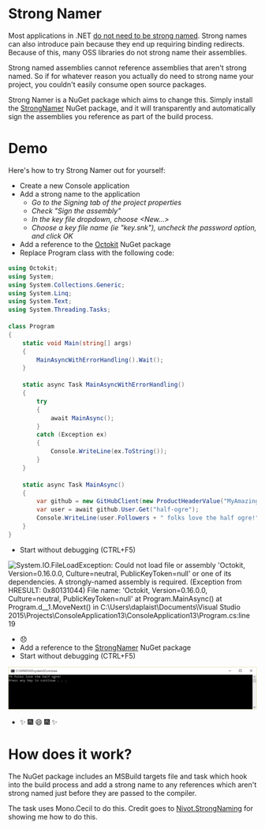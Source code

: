 # Strong Namer

Most applications in .NET [do not need to be strong named][1].  Strong names can
also introduce pain because they end up requiring binding redirects.  Because of
this, many OSS libraries do not strong name their assemblies.

[1]: https://github.com/dotnet/corefx/blob/c02d33b18398199f6acc17d375dab154e9a1df66/Documentation/project-docs/strong-name-signing.md#faq

Strong named assemblies cannot reference assemblies that aren't strong named.
So if for whatever reason you actually do need to strong name your project, you
couldn't easily consume open source packages.

Strong Namer is a NuGet package which aims to change this.  Simply install the
[StrongNamer](https://www.nuget.org/packages/strongnamer) NuGet package, and
it will transparently and automatically sign the assemblies you reference as
part of the build process.

# Demo

Here's how to try Strong Namer out for yourself:

- Create a new Console application
- Add a strong name to the application
  - *Go to the Signing tab of the project properties*
  - *Check "Sign the assembly"*
  - *In the key file dropdown, choose &lt;New...&gt;*
  - *Choose a key file name (ie "key.snk"), uncheck the password option,
     and click OK*
- Add a reference to the [Octokit](https://www.nuget.org/packages/octokit)
  NuGet package
- Replace Program class with the following code:

``` C#
using Octokit;
using System;
using System.Collections.Generic;
using System.Linq;
using System.Text;
using System.Threading.Tasks;

class Program
{
    static void Main(string[] args)
    {
        MainAsyncWithErrorHandling().Wait();
    }

    static async Task MainAsyncWithErrorHandling()
    {
        try
        {
            await MainAsync();
        }
        catch (Exception ex)
        {
            Console.WriteLine(ex.ToString());
        }
    }

    static async Task MainAsync()
    {
        var github = new GitHubClient(new ProductHeaderValue("MyAmazingApp"));
        var user = await github.User.Get("half-ogre");
        Console.WriteLine(user.Followers + " folks love the half ogre!");
    }
}
```
- Start without debugging (CTRL+F5)

![System.IO.FileLoadException: Could not load file or assembly 'Octokit, Version=0.16.0.0, Culture=neutral, PublicKeyToken=null' or one of its dependencies. A strongly-named assembly is required. (Exception from HRESULT: 0x80131044)
File name: 'Octokit, Version=0.16.0.0, Culture=neutral, PublicKeyToken=null'
   at Program.MainAsync()
   at Program.<MainAsyncWithErrorHandling>d__1.MoveNext() in C:\Users\daplaist\Documents\Visual Studio 2015\Projects\ConsoleApplication13\ConsoleApplication13\Program.cs:line 19](images/StrongNameSadPanda.png)
- :disappointed:
- Add a reference to the [StrongNamer](https://www.nuget.org/packages/strongnamer)
  NuGet package
- Start without debugging (CTRL+F5)

![75 folks love the half ogre!](images/StrongNameSuccessSparkles.png)
- :sparkles: :fireworks: :smile: :fireworks: :sparkles:

# How does it work?

The NuGet package includes an MSBuild targets file and task which hook into the
build process and add a strong name to any references which aren't strong named
just before they are passed to the compiler.

The task uses Mono.Cecil to do this.  Credit goes to [Nivot.StrongNaming](https://github.com/oising/strongnaming) for showing me how
to do this.
